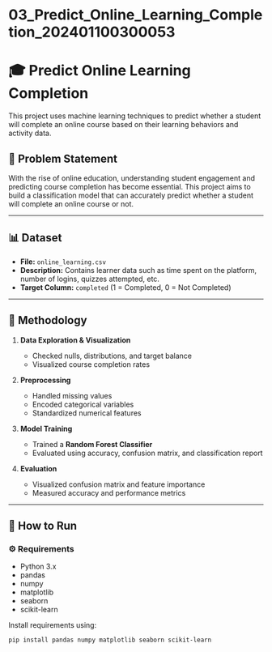 # 03_Predict_Online_Learning_Completion_202401100300053
# 🎓 Predict Online Learning Completion

This project uses machine learning techniques to predict whether a student will complete an online course based on their learning behaviors and activity data.

## 📌 Problem Statement

With the rise of online education, understanding student engagement and predicting course completion has become essential. This project aims to build a classification model that can accurately predict whether a student will complete an online course or not.

---

## 📊 Dataset

- **File:** `online_learning.csv`
- **Description:** Contains learner data such as time spent on the platform, number of logins, quizzes attempted, etc.
- **Target Column:** `completed` (1 = Completed, 0 = Not Completed)

---

## 🧠 Methodology

1. **Data Exploration & Visualization**
   - Checked nulls, distributions, and target balance
   - Visualized course completion rates

2. **Preprocessing**
   - Handled missing values
   - Encoded categorical variables
   - Standardized numerical features

3. **Model Training**
   - Trained a **Random Forest Classifier**
   - Evaluated using accuracy, confusion matrix, and classification report

4. **Evaluation**
   - Visualized confusion matrix and feature importance
   - Measured accuracy and performance metrics

---

## 🧪 How to Run

### ⚙️ Requirements
- Python 3.x
- pandas
- numpy
- matplotlib
- seaborn
- scikit-learn

Install requirements using:
```bash
pip install pandas numpy matplotlib seaborn scikit-learn
